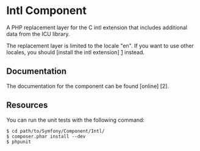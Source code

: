 Intl Component
=============

A PHP replacement layer for the C intl extension that includes additional data
from the ICU library.

The replacement layer is limited to the locale "en". If you want to use other
locales, you should [install the intl extension] [1] instead.

Documentation
-------------

The documentation for the component can be found [online] [2].

Resources
---------

You can run the unit tests with the following command:

    $ cd path/to/Symfony/Component/Intl/
    $ composer.phar install --dev
    $ phpunit

[0]: http://www.php.net/manual/en/intl.setup.php
[1]: http://symfony.com/doc/2.3/components/intl.html
